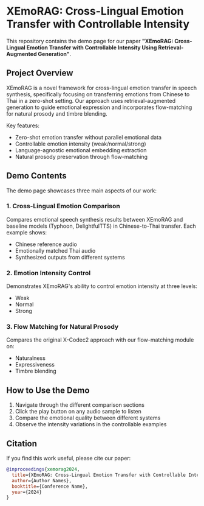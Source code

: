 # XEmoRAG: Cross-Lingual Emotion Transfer with Controllable Intensity

This repository contains the demo page for our paper **"XEmoRAG: Cross-Lingual Emotion Transfer with Controllable Intensity Using Retrieval-Augmented Generation"**.

## Project Overview

XEmoRAG is a novel framework for cross-lingual emotion transfer in speech synthesis, specifically focusing on transferring emotions from Chinese to Thai in a zero-shot setting. Our approach uses retrieval-augmented generation to guide emotional expression and incorporates flow-matching for natural prosody and timbre blending.

Key features:
- Zero-shot emotion transfer without parallel emotional data
- Controllable emotion intensity (weak/normal/strong)
- Language-agnostic emotional embedding extraction
- Natural prosody preservation through flow-matching

## Demo Contents

The demo page showcases three main aspects of our work:

### 1. Cross-Lingual Emotion Comparison
Compares emotional speech synthesis results between XEmoRAG and baseline models (Typhoon, DelightfulTTS) in Chinese-to-Thai transfer. Each example shows:
- Chinese reference audio
- Emotionally matched Thai audio
- Synthesized outputs from different systems

### 2. Emotion Intensity Control
Demonstrates XEmoRAG's ability to control emotion intensity at three levels:
- Weak
- Normal 
- Strong

### 3. Flow Matching for Natural Prosody
Compares the original X-Codec2 approach with our flow-matching module on:
- Naturalness
- Expressiveness
- Timbre blending

## How to Use the Demo

1. Navigate through the different comparison sections
2. Click the play button on any audio sample to listen
3. Compare the emotional quality between different systems
4. Observe the intensity variations in the controllable examples

## Citation

If you find this work useful, please cite our paper:

```bibtex
@inproceedings{xemorag2024,
  title={XEmoRAG: Cross-Lingual Emotion Transfer with Controllable Intensity Using Retrieval-Augmented Generation},
  author={Author Names},
  booktitle={Conference Name},
  year={2024}
}
